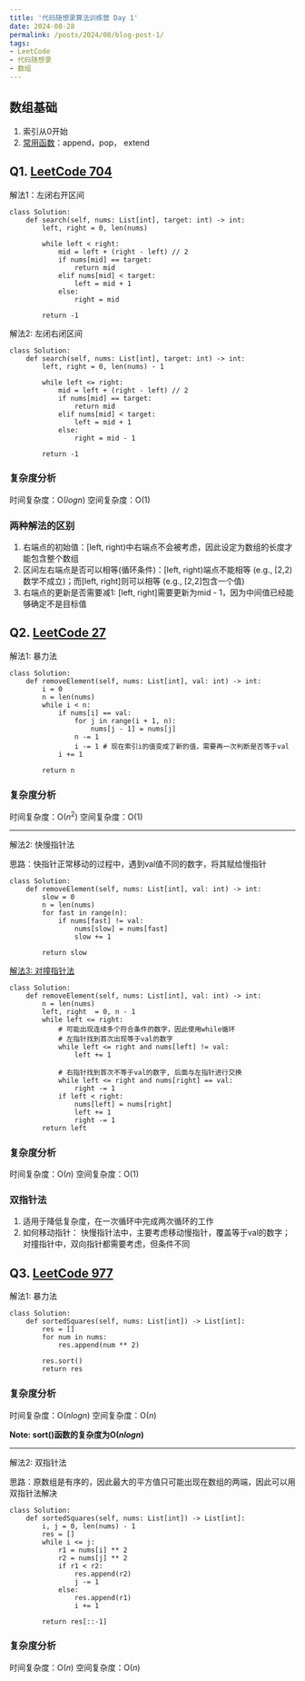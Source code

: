 ```yaml
---
title: '代码随想录算法训练营 Day 1'
date: 2024-08-28
permalink: /posts/2024/08/blog-post-1/
tags:
- LeetCode
- 代码随想录
- 数组
---
```


## 数组基础
1. 索引从0开始
2. [常用函数](https://www.runoob.com/python/python-lists.html)：append，pop， extend


## Q1. [LeetCode 704](https://leetcode.com/problems/binary-search/)

解法1：左闭右开区间

```
class Solution:
    def search(self, nums: List[int], target: int) -> int:
        left, right = 0, len(nums)
        
        while left < right:
            mid = left + (right - left) // 2
            if nums[mid] == target:
                return mid
            elif nums[mid] < target:
                left = mid + 1
            else:
                right = mid

        return -1
```
解法2: 左闭右闭区间

```
class Solution:
    def search(self, nums: List[int], target: int) -> int:
        left, right = 0, len(nums) - 1
        
        while left <= right:
            mid = left + (right - left) // 2
            if nums[mid] == target:
                return mid
            elif nums[mid] < target:
                left = mid + 1
            else:
                right = mid - 1

        return -1
```

### 复杂度分析

时间复杂度：O($logn$)
空间复杂度：O(1)

### 两种解法的区别

1. 右端点的初始值：\[left, right\)中右端点不会被考虑，因此设定为数组的长度才能包含整个数组
2. 区间左右端点是否可以相等(循环条件)：\[left, right\)端点不能相等 (e.g., \[2,2\)数学不成立)；而\[left, right\]则可以相等 (e.g., \[2,2\]包含一个值)
3. 右端点的更新是否需要减1: \[left, right\]需要更新为mid - 1，因为中间值已经能够确定不是目标值

## Q2. [LeetCode 27](https://leetcode.com/problems/remove-element/)

解法1: 暴力法

```
class Solution:
    def removeElement(self, nums: List[int], val: int) -> int:
        i = 0
        n = len(nums)
        while i < n:
            if nums[i] == val:
                for j in range(i + 1, n):
                    nums[j - 1] = nums[j]
                n -= 1
                i -= 1 # 现在索引i的值变成了新的值，需要再一次判断是否等于val
            i += 1
        
        return n
```

### 复杂度分析

时间复杂度：O($n^2$)
空间复杂度：O(1)

---

解法2: 快慢指针法

思路：快指针正常移动的过程中，遇到val值不同的数字，将其赋给慢指针

```
class Solution:
    def removeElement(self, nums: List[int], val: int) -> int:
        slow = 0
        n = len(nums)
        for fast in range(n):
            if nums[fast] != val:
                nums[slow] = nums[fast]
                slow += 1

        return slow
```

[解法3: 对撞指针法](https://programmercarl.com/0027.%E7%A7%BB%E9%99%A4%E5%85%83%E7%B4%A0.html#%E5%85%B6%E4%BB%96%E8%AF%AD%E8%A8%80%E7%89%88%E6%9C%AC)

```
class Solution:
    def removeElement(self, nums: List[int], val: int) -> int:
        n = len(nums)
        left, right  = 0, n - 1
        while left <= right:
            # 可能出现连续多个符合条件的数字，因此使用while循环
            # 左指针找到首次出现等于val的数字
            while left <= right and nums[left] != val:
                left += 1

            # 右指针找到首次不等于val的数字, 后面与左指针进行交换
            while left <= right and nums[right] == val:
                right -= 1
            if left < right:
                nums[left] = nums[right]
                left += 1
                right -= 1
        return left
```

### 复杂度分析

时间复杂度：O($n$)
空间复杂度：O(1)

### 双指针法

1. 适用于降低复杂度，在一次循环中完成两次循环的工作
2. 如何移动指针： 快慢指针法中，主要考虑移动慢指针，覆盖等于val的数字；对撞指针中，双向指针都需要考虑，但条件不同

## Q3. [LeetCode 977](https://leetcode.com/problems/squares-of-a-sorted-array/)

解法1: 暴力法

```
class Solution:
    def sortedSquares(self, nums: List[int]) -> List[int]:
        res = []
        for num in nums:
            res.append(num ** 2)
        
        res.sort()
        return res
```

### 复杂度分析

时间复杂度：O($nlogn$)
空间复杂度：O($n$)

**Note: sort()函数的复杂度为O($nlogn$)**

---

解法2: 双指针法

思路：原数组是有序的，因此最大的平方值只可能出现在数组的两端，因此可以用双指针法解决

```
class Solution:
    def sortedSquares(self, nums: List[int]) -> List[int]:
        i, j = 0, len(nums) - 1
        res = []
        while i <= j:
            r1 = nums[i] ** 2
            r2 = nums[j] ** 2
            if r1 < r2:
                res.append(r2)
                j -= 1
            else:
                res.append(r1)
                i += 1
        
        return res[::-1]
```

### 复杂度分析

时间复杂度：O($n$)
空间复杂度：O($n$)
